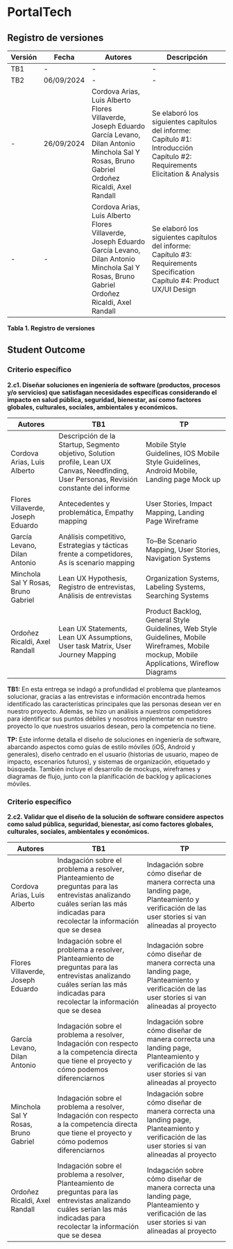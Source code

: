 # PortalTech
## Registro de versiones

| Versión | Fecha       | Autores                                                                               | Descripción                                                                                                                                                     |
|---------|-------------|---------------------------------------------------------------------------------------|-----------------------------------------------------------------------------------------------------------------------------------------------------------------|
| TB1     | -           | -                                                                                     | -                                                                                                                                                               |
| TB2     | 06/09/2024  | -                                                                                     | -                                                                                                                                                               |
| -       | 26/09/2024  | Cordova Arias, Luis Alberto <br> Flores Villaverde, Joseph Eduardo <br> García Levano, Dilan Antonio <br> Minchola Sal Y Rosas, Bruno Gabriel <br> Ordoñez Ricaldi, Axel Randall | Se elaboró los siguientes capítulos del informe: <br> Capítulo #1: Introducción <br> Capítulo #2: Requirements Elicitation & Analysis                           |
| -       | -           | Cordova Arias, Luis Alberto <br> Flores Villaverde, Joseph Eduardo <br> García Levano, Dilan Antonio <br> Minchola Sal Y Rosas, Bruno Gabriel <br> Ordoñez Ricaldi, Axel Randall | Se elaboró los siguientes capítulos del informe: <br> Capítulo #3: Requirements Specification <br> Capítulo #4: Product UX/UI Design                             |

**Tabla 1. Registro de versiones**

## Student Outcome

### Criterio específico

**2.c1. Diseñar soluciones en ingeniería de software (productos, procesos y/o servicios) que satisfagan necesidades específicas considerando el impacto en salud pública, seguridad, bienestar, así como factores globales, culturales, sociales, ambientales y económicos.**

| Autores                       | TB1                                                                                                                                                               | TP                                                                                                                                                                         |
|-------------------------------|-------------------------------------------------------------------------------------------------------------------------------------------------------------------|-----------------------------------------------------------------------------------------------------------------------------------------------------------------------------|
| Cordova Arias, Luis Alberto   | Descripción de la Startup, Segmento objetivo, Solution profile, Lean UX Canvas, Needfinding, User Personas, Revisión constante del informe                         | Mobile Style Guidelines, IOS Mobile Style Guidelines, Android Mobile, Landing page Mock up                                                                                  |
| Flores Villaverde, Joseph Eduardo | Antecedentes y problemática, Empathy mapping                                                                                                                   | User Stories, Impact Mapping, Landing Page Wireframe                                                                                                                        |
| García Levano, Dilan Antonio  | Análisis competitivo, Estrategias y tácticas frente a competidores, As is scenario mapping                                                                       | To–Be Scenario Mapping, User Stories, Navigation Systems                                                                                                                    |
| Minchola Sal Y Rosas, Bruno Gabriel | Lean UX Hypothesis, Registro de entrevistas, Análisis de entrevistas                                                                                        | Organization Systems, Labeling Systems, Searching Systems                                                                                                                   |
| Ordoñez Ricaldi, Axel Randall | Lean UX Statements, Lean UX Assumptions, User task Matrix, User Journey Mapping                                                                                  | Product Backlog, General Style Guidelines, Web Style Guidelines, Mobile Wireframes, Mobile mockup, Mobile Applications, Wireflow Diagrams                                   |

**TB1:** En esta entrega se indagó a profundidad el problema que planteamos solucionar, gracias a las entrevistas e información encontrada hemos identificado las características principales que las personas desean ver en nuestro proyecto. Además, se hizo un análisis a nuestros competidores para identificar sus puntos débiles y nosotros implementar en nuestro proyecto lo que nuestros usuarios desean, pero la competencia no tiene.

**TP:** Este informe detalla el diseño de soluciones en ingeniería de software, abarcando aspectos como guías de estilo móviles (iOS, Android y generales), diseño centrado en el usuario (historias de usuario, mapeo de impacto, escenarios futuros), y sistemas de organización, etiquetado y búsqueda. También incluye el desarrollo de mockups, wireframes y diagramas de flujo, junto con la planificación de backlog y aplicaciones móviles.

### Criterio específico

**2.c2. Validar que el diseño de la solución de software considere aspectos como salud pública, seguridad, bienestar, así como factores globales, culturales, sociales, ambientales y económicos.**

| Autores                       | TB1                                                                                                                                                               | TP                                                                                                                                                                         |
|-------------------------------|-------------------------------------------------------------------------------------------------------------------------------------------------------------------|-----------------------------------------------------------------------------------------------------------------------------------------------------------------------------|
| Cordova Arias, Luis Alberto   | Indagación sobre el problema a resolver, Planteamiento de preguntas para las entrevistas analizando cuáles serían las más indicadas para recolectar la información que se desea | Indagación sobre cómo diseñar de manera correcta una landing page, Planteamiento y verificación de las user stories si van alineadas al proyecto                            |
| Flores Villaverde, Joseph Eduardo | Indagación sobre el problema a resolver, Planteamiento de preguntas para las entrevistas analizando cuáles serían las más indicadas para recolectar la información que se desea | Indagación sobre cómo diseñar de manera correcta una landing page, Planteamiento y verificación de las user stories si van alineadas al proyecto                            |
| García Levano, Dilan Antonio  | Indagación sobre el problema a resolver, Indagación con respecto a la competencia directa que tiene el proyecto y cómo podemos diferenciarnos                     | Indagación sobre cómo diseñar de manera correcta una landing page, Planteamiento y verificación de las user stories si van alineadas al proyecto                            |
| Minchola Sal Y Rosas, Bruno Gabriel | Indagación sobre el problema a resolver, Indagación con respecto a la competencia directa que tiene el proyecto y cómo podemos diferenciarnos              | Indagación sobre cómo diseñar de manera correcta una landing page, Planteamiento y verificación de las user stories si van alineadas al proyecto                            |
| Ordoñez Ricaldi, Axel Randall | Indagación sobre el problema a resolver, Planteamiento de preguntas para las entrevistas analizando cuáles serían las más indicadas para recolectar la información que se desea | Indagación sobre cómo diseñar de manera correcta una landing page, Planteamiento y verificación de las user stories si van alineadas al proyecto                            |
